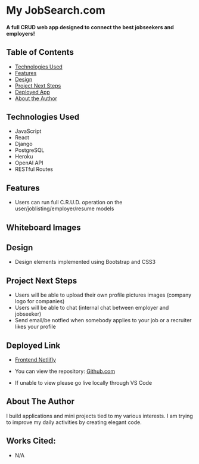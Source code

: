 # My JobSearch.com
#### A full CRUD web app designed to connect the best jobseekers and employers!

## Table of Contents
* [Technologies Used](#technologiesused)
* [Features](#features)
* [Design](#design)
* [Project Next Steps](#nextsteps)
* [Deployed App](#deployment)
* [About the Author](#author)

## <a name="technologiesused"></a>Technologies Used
* JavaScript
* React
* Django
* PostgreSQL
* Heroku
* OpenAI API
* RESTful Routes


## Features
* Users can run full C.R.U.D. operation on the user/joblisting/employer/resume models


## Whiteboard Images





## <a name="design"></a>Design
* Design elements implemented using Bootstrap and CSS3


## <a name="nextsteps"></a>Project Next Steps
* Users will be able to upload their own profile pictures images (company logo for companies)
* Users will be able to chat (internal chat between employer and jobseeker)
* Send email/be notfied when somebody applies to your job or a recruiter likes your profile


## <a name="deployment"></a>Deployed Link

* [Frontend Netlifly ](https://main--astonishing-cannoli-1faecf.netlify.app/Home)

* You can view the repository:
[Github.com](https://github.com/tavice/jobposting-frontend)

* If unable to view please go live locally through VS Code



## <a name="author"></a>About The Author
I build applications and mini projects tied to my various interests. I am trying to improve my daily activities by creating elegant code.

    
## Works Cited:
* N/A

